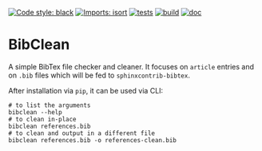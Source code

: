 [![Code style: black](https://img.shields.io/badge/code%20style-black-000000.svg)](https://github.com/psf/black)
[![Imports: isort](https://img.shields.io/badge/%20imports-isort-%231674b1?style=flat&labelColor=ef8336)](https://pycqa.github.io/isort/)
[![tests](https://github.com/mscheltienne/bibclean/actions/workflows/pytest.yml/badge.svg?branch=main)](https://github.com/mscheltienne/bibclean/actions/workflows/pytest.yml)
[![build](https://github.com/mscheltienne/bibclean/actions/workflows/build.yml/badge.svg?branch=main)](https://github.com/mscheltienne/bibclean/actions/workflows/build.yml)
[![doc](https://github.com/mscheltienne/bibclean/actions/workflows/doc.yml/badge.svg?branch=main)](https://github.com/mscheltienne/bibclean/actions/workflows/doc.yml)

# BibClean

A simple BibTex file checker and cleaner. It focuses on ``article`` entries and
on ``.bib`` files which will be fed to ``sphinxcontrib-bibtex``.

After installation via ``pip``, it can be used via CLI:

```
# to list the arguments
bibclean --help
# to clean in-place
bibclean references.bib
# to clean and output in a different file
bibclean references.bib -o references-clean.bib
```

